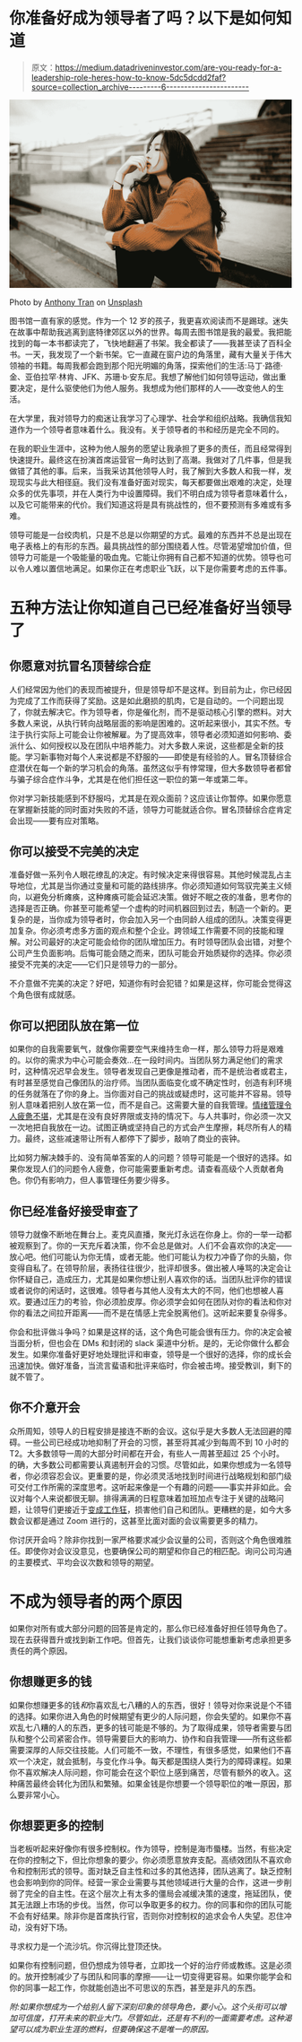 # 你准备好成为领导者了吗？以下是如何知道

> 原文：<https://medium.datadriveninvestor.com/are-you-ready-for-a-leadership-role-heres-how-to-know-5dc5dcdd2faf?source=collection_archive---------6----------------------->

![](img/0c8370a23e733c1f76a704d4418f2853.png)

Photo by [Anthony Tran](https://unsplash.com/@anthonytran?utm_source=unsplash&utm_medium=referral&utm_content=creditCopyText) on [Unsplash](https://unsplash.com/@suzanb/likes?utm_source=unsplash&utm_medium=referral&utm_content=creditCopyText)

图书馆一直有家的感觉。作为一个 12 岁的孩子，我更喜欢阅读而不是踢球。迷失在故事中帮助我逃离到底特律郊区以外的世界。每周去图书馆是我的最爱。我把能找到的每一本书都读完了，飞快地翻遍了书架。我全都读了——我甚至读了百科全书。一天，我发现了一个新书架。它一直藏在窗户边的角落里，藏有大量关于伟大领袖的书籍。每周我都会跑到那个阳光明媚的角落，探索他们的生活:马丁·路德·金、亚伯拉罕·林肯、JFK、苏珊·b·安东尼。我想了解他们如何领导运动，做出重要决定，是什么驱使他们为他人服务。我想成为他们那样的人——改变他人的生活。

在大学里，我对领导力的痴迷让我学习了心理学、社会学和组织战略。我确信我知道作为一个领导者意味着什么。我没有。关于领导者的书和经历是完全不同的。

在我的职业生涯中，这种为他人服务的愿望让我承担了更多的责任，而且经常得到快速提升。最终这在扮演首席运营官一角时达到了高潮。我做对了几件事，但是我做错了其他的事。后来，当我采访其他领导人时，我了解到大多数人和我一样，发现现实与此大相径庭。我们没有准备好面对现实，每天都要做出艰难的决定，处理众多的优先事项，并在人类行为中设置障碍。我们不明白成为领导者意味着什么，以及它可能带来的代价。我们知道这将是具有挑战性的，但不要预测有多难或有多难。

领导可能是一台绞肉机，只是不总是以你期望的方式。最难的东西并不总是出现在电子表格上的有形的东西。最具挑战性的部分围绕着人性。尽管渴望增加价值，但领导力可能是一个吸能量的吸血鬼。它能让你拥有自己都不知道的优势。领导也可以令人难以置信地满足。如果你正在考虑职业飞跃，以下是你需要考虑的五件事。

# 五种方法让你知道自己已经准备好当领导了

## 你愿意对抗冒名顶替综合症

人们经常因为他们的表现而被提升，但是领导却不是这样。到目前为止，你已经因为完成了工作而获得了奖励。这是如此磨损的肌肉，它是自动的。一个问题出现了，你就去解决它。作为领导者，你是催化剂，而不是驱动核心引擎的燃料。对大多数人来说，从执行转向战略层面的影响是困难的。这听起来很小，其实不然。专注于执行实际上可能会让你被解雇。为了提高效率，领导者必须知道如何影响、委派什么、如何授权以及在团队中培养能力。对大多数人来说，这些都是全新的技能。学习新事物对每个人来说都是不舒服的——即使是有经验的人。冒名顶替综合症潜伏在每一个新的学习机会的角落。虽然这似乎有悖常理，但大多数领导者都曾与骗子综合症作斗争，尤其是在他们担任这一职位的第一年或第二年。

你对学习新技能感到不舒服吗，尤其是在观众面前？这应该让你暂停。如果你愿意在掌握新技能的同时面对失败的不适，领导力可能就适合你。冒名顶替综合症肯定会出现——要有应对策略。

## 你可以接受不完美的决定

准备好做一系列令人眼花缭乱的决定。有时候决定来得很容易。其他时候混乱占主导地位，尤其是当你通过变量和可能的路线排序。你必须知道如何驾驭完美主义倾向，以避免分析瘫痪，这种瘫痪可能会延迟决策。做好不眠之夜的准备，思考你的选择是否正确。你甚至可能希望一个虚构的时间机器回到过去，制造一个新的。更复杂的是，当你成为领导者时，你会加入另一个由同龄人组成的团队。决策变得更加复杂。你必须考虑多方面的观点和整个企业。跨领域工作需要不同的技能和理解。对公司最好的决定可能会给你的团队增加压力。有时领导团队会出错，对整个公司产生负面影响。后悔可能会随之而来，团队可能会开始质疑你的选择。你必须接受不完美的决定——它们只是领导力的一部分。

不介意做不完美的决定？好吧，知道你有时会犯错？如果是这样，你可能会觉得这个角色很有成就感。

## 你可以把团队放在第一位

如果你的自我需要氧气，就像你需要空气来维持生命一样，那么领导力将是艰难的。以你的需求为中心可能会奏效…在一段时间内。当团队努力满足他们的需求时，这种情况迟早会发生。领导者发现自己更像是推动者，而不是统治者或君主，有时甚至感觉自己像团队的治疗师。当团队面临变化或不确定性时，创造有利环境的任务就落在了你的身上。当你面对自己的挑战或疑虑时，这可能并不容易。领导别人意味着把别人放在第一位，而不是自己。这需要大量的自我管理。[情绪管理令人疲惫不堪](https://medium.com/swlh/how-i-nearly-burned-out-as-a-leader-and-why-im-not-alone-2d54933a937e)，尤其是在没有良好界限或支持的情况下。与人共事时，你必须一次又一次地把自我放在一边。试图正确或坚持自己的方式会产生摩擦，耗尽所有人的精力。最终，这些减速带让所有人都停下了脚步，敲响了商业的丧钟。

比如努力解决棘手的、没有简单答案的人的问题？领导可能是一个很好的选择。如果你发现人们的问题令人疲惫，你可能需要重新考虑。请查看高级个人贡献者角色。你仍有影响力，但人事管理任务要少得多。

## 你已经准备好接受审查了

领导力就像不断地在舞台上。麦克风直播，聚光灯永远在你身上。你的一举一动都被观察到了。你的一天充斥着决策，你不会总是做对。人们不会喜欢你的决定——放心吧。他们可能认为你无情，或者无能。他们可能认为权力冲昏了你的头脑，你变得自私了。在领导阶层，表扬往往很少，批评却很多。做出被人唾骂的决定会让你怀疑自己，造成压力，尤其是如果你想让别人喜欢你的话。当团队批评你的错误或者说你的闲话时，这很难。领导者与其他人没有太大的不同，他们也想被人喜欢。要通过压力的考验，你必须脸皮厚。你必须学会如何在团队对你的看法和你对你的看法之间拉开距离——而不是在情感上完全脱离他们。这听起来要复杂得多。

你会和批评做斗争吗？如果是这样的话，这个角色可能会很有压力。你的决定会被当面分析，但也会在 DMs 和封闭的 slack 渠道中分析。是的，无论你做什么都会发生。如果你准备好更好地处理批评和审查，领导是一个很好的选择，你的成长会迅速加快。做好准备，当流言蜚语和批评来临时，你会被击垮。接受教训，剩下的就不管了。

## 你不介意开会

众所周知，领导人的日程安排是接连不断的会议。这似乎是大多数人无法回避的障碍。一些公司已经成功地抑制了开会的习惯，甚至将其减少到每周不到 10 小时的 T2。大多数领导一周的大部分时间都在开会，有些人一周甚至超过 25 个小时。的确，大多数公司都需要认真遏制开会的习惯。尽管如此，如果你想成为一名领导者，你必须容忍会议。更重要的是，你必须灵活地找到时间进行战略规划和部门级可交付工作所需的深度思考。这听起来像是一个有趣的问题——事实并非如此。会议对每个人来说都很无聊。排得满满的日程意味着加班加点专注于关键的战略问题，让领导们更接近于[变成工作狂](https://medium.com/swlh/how-workaholic-leaders-are-bad-for-the-whole-team-62d7402763b)，损害他们自己和团队。更糟糕的是，如今大多数会议都是通过 Zoom 进行的，这甚至比面对面的会议需要更多的精力。

你讨厌开会吗？除非你找到一家严格要求减少会议量的公司，否则这个角色很难胜任。即使你对会议没意见，也要确保公司的期望和你自己的相匹配。询问公司沟通的主要模式、平均会议次数和领导的期望。

# 不成为领导者的两个原因

如果你对所有或大部分问题的回答是肯定的，那么你已经准备好担任领导角色了。现在去获得晋升或找到新工作吧。但首先，让我们谈谈你可能想重新考虑承担更多责任的两个原因。

## 你想赚更多的钱

如果你想赚更多的钱*和*你喜欢乱七八糟的人的东西，很好！领导对你来说是个不错的选择。如果你进入角色的时候期望有更少的人际问题，你会失望的。如果你不喜欢乱七八糟的人的东西，更多的钱可能是不够的。为了取得成果，领导者需要与团队和整个公司紧密合作。领导需要巨大的影响力、协作和自我管理——所有这些都需要深厚的人际交往技能。人们可能不一致，不理性，有很多感觉，如果他们不喜欢一个决定，就会抵制，与变化作斗争。每天都是围绕人类行为的障碍课程。如果你不喜欢解决人际问题，你可能会在这个职位上感到痛苦，尽管有额外的收入。这种痛苦最终会转化为团队和繁殖。如果金钱是你想要一个领导职位的唯一原因，那么要非常小心。

## 你想要更多的控制

当老板听起来好像你有很多控制权。作为领导，控制是海市蜃楼。当然，有些决定在你的控制之下，但比你想象的要少。你必须愿意放弃支配。高绩效团队不喜欢命令和控制形式的领导。面对缺乏自主性和过多的其他选择，团队逃离了。缺乏控制也会影响到你的同伴。经营一家企业需要与其他领域进行大量的合作，这进一步削弱了完全的自主性。在这个层次上有太多的僵局会减缓决策的速度，拖延团队，使其无法跟上市场的步伐。当然，你可以争取更多的权力。你的同事和你的团队可能不会有好结果。除非你是首席执行官，否则你对控制权的追求会令人失望。忍住冲动，没有好下场。

寻求权力是一个流沙坑。你沉得比登顶还快。

如果你有控制问题，但仍想成为领导者，立即找一个好的治疗师或教练。这是必须的。放开控制减少了与团队和同事的摩擦——让一切变得更容易。如果你能学会和你的同事一起工作，你就能创造出不可思议的东西，甚至是非凡的东西。

*附:如果你想成为一个给别人留下深刻印象的领导角色，要小心。这个头衔可以增加可信度，打开未来的职业大门。尽管如此，还是有不利的一面需要考虑。这种渴望可以成为职业生涯的燃料，但要确保这不是唯一的原因。*